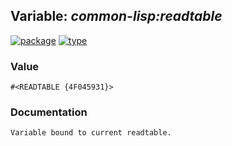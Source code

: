 ## Variable: ***common-lisp:*readtable****
[![package](https://img.shields.io/badge/Package-COMMON--LISP-5f9ea0.svg?style=social&colorA=999999)](../) [![type](https://img.shields.io/badge/Type-Variable-5f9ea0.svg?style=social&colorA=999999)](../#variable) 
### Value
```
#<READTABLE {4F045931}>
```
### Documentation
```
Variable bound to current readtable.
```
